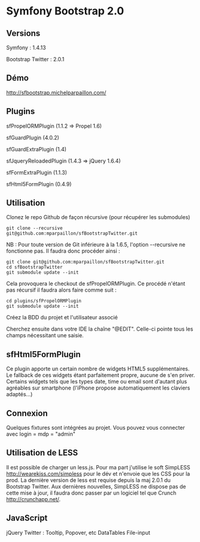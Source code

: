# Symfony Bootstrap 2.0

## Versions
 Symfony : 1.4.13
 
 Bootstrap Twitter : 2.0.1
 
## Démo

http://sfbootstrap.michelparpaillon.com/
 
## Plugins
 sfPropelORMPlugin (1.1.2 => Propel 1.6)
 
 sfGuardPlugin (4.0.2)
 
 sfGuardExtraPlugin (1.4)
  
 sfJqueryReloadedPlugin (1.4.3 => jQuery 1.6.4)
 
 sfFormExtraPlugin (1.1.3)
 
 sfHtml5FormPlugin (0.4.9)

## Utilisation

Clonez le repo Github de façon récursive (pour récupérer les submodules)

	git clone --recursive git@github.com:mparpaillon/sfBootstrapTwitter.git
	
NB : Pour toute version de Git inférieure à la 1.6.5, l'option --recursive ne fonctionne pas. Il faudra donc procéder ainsi :

	git clone git@github.com:mparpaillon/sfBootstrapTwitter.git
	cd sfBootstrapTwitter
	git submodule update --init

Cela provoquera le checkout de sfPropelORMPlugin. Ce procédé n'étant pas récursif il faudra alors faire comme suit :

	cd plugins/sfPropelORMPlugin
	git submodule update --init

Créez la BDD du projet et l'utilisateur associé

Cherchez ensuite dans votre IDE la chaîne "@EDIT". Celle-ci pointe tous les champs nécessitant une saisie.

## sfHtml5FormPlugin

Ce plugin apporte un certain nombre de widgets HTML5 supplémentaires. Le fallback de ces widgets étant parfaitement propre, aucune de s'en priver.
Certains widgets tels que les types date, time ou email sont d'autant plus agréables sur smartphone (l'iPhone propose automatiquement les claviers adaptés...)

## Connexion

Quelques fixtures sont intégrées au projet. Vous pouvez vous connecter avec login = mdp = "admin"

## Utilisation de LESS

Il est possible de charger un less.js. Pour ma part j'utilise le soft SimpLESS http://wearekiss.com/simpless pour le dév et n'envoie que les CSS pour la prod.
La dernière version de less est requise depuis la maj 2.0.1 du Bootstrap Twitter. Aux dernières nouvelles, SimpLESS ne dispose pas de cette mise à jour, il faudra donc passer par un logiciel tel que Crunch http://crunchapp.net/.

## JavaScript 

jQuery
Twitter : Tooltip, Popover, etc
DataTables
File-input
